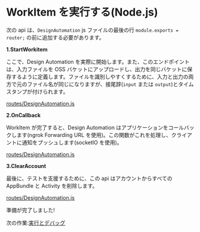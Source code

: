 # WorkItem を実行する(Node.js)

次の api は、`DesignAutomation` js ファイルの最後の行 `module.exports = router;` の前に追加する必要があります。

**1\.StartWorkitem**

ここで、Design Automation を実際に開始します。また、このエンドポイントは、入力ファイルを OSS バケットにアップロードし、出力を同じバケットに保存するように定義します。ファイルを識別しやすくするために、入力と出力の両方で元のファイル名が同じになりますが、接尾辞(`input` または `output`)とタイムスタンプが付けられます。 

[routes/DesignAutomation.js](_snippets/modifymodels/node/routes/DesignAutomation.4.js ':include :type=code javascript')

**2\.OnCallback**

WorkItem が完了すると、Design Automation はアプリケーションをコールバックします(ngrok Forwarding URL を使用)。この関数がこれを処理し、クライアントに通知をプッシュします(socketIO を使用)。

[routes/DesignAutomation.js](_snippets/modifymodels/node/routes/DesignAutomation.5.js ':include :type=code javascript')

**3\.ClearAccount**

最後に、テストを支援するために、この api はアカウントからすべての AppBundle と Activity を削除します。

[routes/DesignAutomation.js](_snippets/modifymodels/node/routes/DesignAutomation.6.js ':include :type=code javascript')

準備が完了しました!

次の作業:[実行とデバッグ](/ja-JP/environment/rundebug/2legged_da)